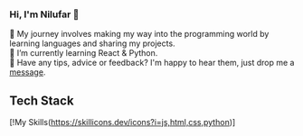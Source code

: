 ### Hi, I'm Nilufar 👋

🚀 My journey involves making my way into the programming world by learning languages and sharing my projects.<br />
🌱 I’m currently learning React & Python.<br />
💬 Have any tips, advice or feedback? I'm happy to hear them, just drop me a [message](https://www.linkedin.com/in/nilufar-a-6a626b175/).<br />

## Tech Stack
[!My Skills(https://skillicons.dev/icons?i=js,html,css,python)]

<!--
**Nil19/Nil19** is a ✨ _special_ ✨ repository because its `README.md` (this file) appears on your GitHub profile.

Here are some ideas to get you started:

- 🔭 I’m currently working on ...
- 🌱 I’m currently learning ...
- 👯 I’m looking to collaborate on ...
- 🤔 I’m looking for help with ...
- 💬 Ask me about ...
- 📫 How to reach me: ...
- 😄 Pronouns: ...
- ⚡ Fun fact: ...
-->
